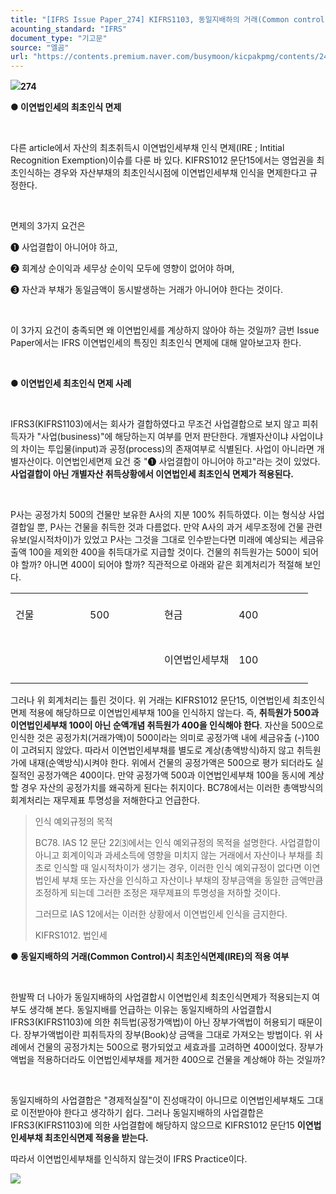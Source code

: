 ```yaml
---
title: "[IFRS Issue Paper_274] KIFRS1103, 동일지배하의 거래(Common control)와 이연법인세"
acounting_standard: "IFRS"
document_type: "기고문"
source: "엘곰"
url: "https://contents.premium.naver.com/busymoon/kicpakpmg/contents/241028114534287yh"
---
```

![](https://n2.news.naver.com/l.gif?type=content)**274**

**● 이연법인세의 최초인식 면제**

​

다른 article에서 자산의 최초취득시 이연법인세부채 인식 면제(IRE ; Intitial Recognition Exemption)이슈를 다룬 바 있다. KIFRS1012 문단15에서는 영업권을 최초인식하는 경우와 자산부채의 최초인식시점에 이연법인세부채 인식을 면제한다고 규정한다.

​

면제의 3가지 요건은

➊ 사업결합이 아니어야 하고,

➋ 회계상 순이익과 세무상 순이익 모두에 영향이 없어야 하며,

➌ 자산과 부채가 동일금액이 동시발생하는 거래가 아니어야 한다는 것이다.

​

이 3가지 요건이 충족되면 왜 이연법인세를 계상하지 않아야 하는 것일까? 금번 Issue Paper에서는 IFRS 이연법인세의 특징인 최초인식 면제에 대해 알아보고자 한다.

​

**● 이연법인세 최초인식 면제 사례**

​

IFRS3(KIFRS1103)에서는 회사가 결합하였다고 무조건 사업결합으로 보지 않고 피취득자가 "사업(business)"에 해당하는지 여부를 먼저 판단한다. 개별자산이냐 사업이냐의 차이는 투입물(input)과 공정(process)의 존재여부로 식별된다. 사업이 아니라면 개별자산이다. 이연법인세면제 요건 중 "➊ 사업결합이 아니어야 하고"라는 것이 있었다. **사업결합이 아닌 개별자산 취득상황에서 이연법인세 최초인식 면제가 적용된다.**

​

P사는 공정가치 500의 건물만 보유한 A사의 지분 100% 취득하였다. 이는 형식상 사업결합일 뿐, P사는 건물을 취득한 것과 다름없다. 만약 A사의 과거 세무조정에 건물 관련 유보(일시적차이)가 있었고 P사는 그것을 그대로 인수받는다면 미래에 예상되는 세금유출액 100을 제외한 400을 취득대가로 지급할 것이다. 건물의 취득원가는 500이 되어야 할까? 아니면 400이 되어야 할까? 직관적으로 아래와 같은 회계처리가 적절해 보인다.

<table style=""><tbody><tr><td colspan="1" rowspan="1" style="width: 25.0%; height: 43.0px;  "><div><p style="line-height:2.1;"><span style="">건물</span></p></div></td><td colspan="1" rowspan="1" style="width: 25.0%; height: 43.0px;  "><div><p style="line-height:2.1;"><span style="">500</span></p></div></td><td colspan="1" rowspan="1" style="width: 25.0%; height: 43.0px;  "><div><p style="line-height:2.1;"><span style="">현금</span></p></div></td><td colspan="1" rowspan="1" style="width: 25.0%; height: 43.0px;  "><div><p style="line-height:2.1;"><span style="">400</span></p></div></td></tr><tr><td colspan="1" rowspan="1" style="width: 25.0%; height: 43.0px;  "><div><p style="line-height:2.1;"><span style="">​</span></p></div></td><td colspan="1" rowspan="1" style="width: 25.0%; height: 43.0px;  "><div><p style="line-height:2.1;"><span style="">​</span></p></div></td><td colspan="1" rowspan="1" style="width: 25.0%; height: 43.0px;  "><div><p style="line-height:2.1;"><span style="">이연법인세부채</span></p></div></td><td colspan="1" rowspan="1" style="width: 25.0%; height: 43.0px;  "><div><p style="line-height:2.1;"><span style="">100</span></p></div></td></tr></tbody></table>

그러나 위 회계처리는 틀린 것이다. 위 거래는 KIFRS1012 문단15, 이연법인세 최초인식 면제 적용에 해당하므로 이연법인세부채 100을 인식하지 않는다. 즉, **취득원가 500과 이연법인세부채 100이 아닌 순액개념 취득원가 400을 인식해야 한다**. 자산을 500으로 인식한 것은 공정가치(거래가액)이 500이라는 의미로 공정가액 내에 세금유출 (-)100이 고려되지 않았다. 따라서 이연법인세부채를 별도로 계상(총액방식)하지 않고 취득원가에 내재(순액방식)시켜야 한다. 위에서 건물의 공정가액은 500으로 평가 되더라도 실질적인 공정가액은 400이다. 만약 공정가액 500과 이연법인세부채 100을 동시에 계상할 경우 자산의 공정가치를 왜곡하게 된다는 취지이다. BC78에서는 이러한 총액방식의 회계처리는 재무제표 투명성을 저해한다고 언급한다.

> 인식 예외규정의 목적
> 
> BC78. IAS 12 문단 22⑶에서는 인식 예외규정의 목적을 설명한다. 사업결합이 아니고 회계이익과 과세소득에 영향을 미치지 않는 거래에서 자산이나 부채를 최초로 인식할 때 일시적차이가 생기는 경우, 이러한 인식 예외규정이 없다면 이연법인세 부채 또는 자산을 인식하고 자산이나 부채의 장부금액을 동일한 금액만큼 조정하게 되는데 그러한 조정은 재무제표의 투명성을 저하할 것이다.
> 
> 그러므로 IAS 12에서는 이러한 상황에서 이연법인세 인식을 금지한다.​
> 
> KIFRS1012. 법인세

**● 동일지배하의 거래(Common Control)시 최초인식면제(IRE)의 적용 여부**

​

한발짝 더 나아가 동일지배하의 사업결합시 이연법인세 최초인식면제가 적용되는지 여부도 생각해 본다. 동일지배를 언급하는 이유는 동일지배하의 사업결합시 IFRS3(KIFRS1103)에 의한 취득법(공정가액법)이 아닌 장부가액법이 허용되기 때문이다. 장부가액법이란 피취득자의 장부(Book)상 금액을 그대로 가져오는 방법이다. 위 사례에서 건물의 공정가치는 500으로 평가되었고 세효과를 고려하면 400이었다. 장부가액법을 적용하더라도 이연법인세부채를 제거한 400으로 건물을 계상해야 하는 것일까?

​

동일지배하의 사업결합은 "경제적실질"이 진성매각이 아니므로 이연법인세부채도 그대로 이전받아야 한다고 생각하기 쉽다. 그러나 동일지배하의 사업결합은 IFRS3(KIFRS1103)에 의한 사업결합에 해당하지 않으므로 KIFRS1012 문단15 **이연법인세부채 최초인식면제 적용을 받는다.**

따라서 이연법인세부채를 인식하지 않는것이 IFRS Practice이다.

[![](https://dthumb-phinf.pstatic.net/dthumb?src=%22https://storep-phinf.pstatic.net/cafe_004/original_28.png?type=p100_100%22&service=scs&type=w800)](https://contents.premium.naver.com/busymoon/kicpakpmg/contents/#)

​

​